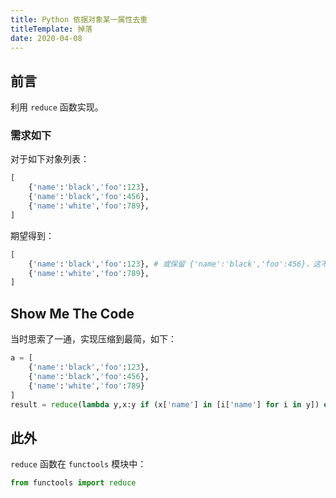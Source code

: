 ```yaml
---
title: Python 依据对象某一属性去重
titleTemplate: 掉落
date: 2020-04-08
---
```


## 前言

利用 `reduce` 函数实现。

### 需求如下

对于如下对象列表：

```python
[
    {'name':'black','foo':123},
    {'name':'black','foo':456},
    {'name':'white','foo':789},
]
```

期望得到：

```python
[
    {'name':'black','foo':123}, # 或保留 {'name':'black','foo':456}，这不重要
    {'name':'white','foo':789},
]
```

## Show Me The Code

当时思索了一通，实现压缩到最简，如下：

```python
a = [
    {'name':'black','foo':123},
    {'name':'black','foo':456},
    {'name':'white','foo':789}
]
result = reduce(lambda y,x:y if (x['name'] in [i['name'] for i in y]) else (lambda z,u:(z.append(u),z))(y,x)[1],a,[])
```

## 此外

`reduce` 函数在 `functools` 模块中：

```python
from functools import reduce
```
